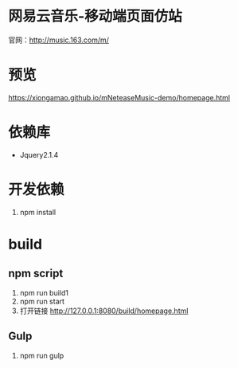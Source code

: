 # 网易云音乐-移动端页面仿站
官网：http://music.163.com/m/ 
# 预览
https://xiongamao.github.io/mNeteaseMusic-demo/homepage.html

# 依赖库
- Jquery2.1.4

# 开发依赖
1. npm install

# build
## npm script
1. npm run build1
2. npm run start
3. 打开链接 http://127.0.0.1:8080/build/homepage.html

## Gulp
1. npm run gulp